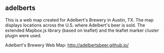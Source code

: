 ## adelberts

This is a web map created for Adelbert's Brewery in Austin, TX. The map displays locations across the U.S. where Adelbert's beer is sold. The extended Mapbox.js library (based on leaflet) and the leaflet marker cluster plugin were used.

Adelbert's Brewery Web Map:
http://adelbertsbeer.github.io/
